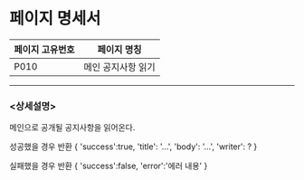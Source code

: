 페이지 명세서
===================


|페이지 고유번호|페이지 명칭|
|---|---|
|P010|메인 공지사항 읽기|    
  
---
### <상세설명>  
메인으로 공개될 공지사항을 읽어온다.

성공했을 경우 반환
{
    'success':true,
    'title': '...',
    'body': '...',
    'writer': ?
}

실패했을 경우 반환
{
    'success':false,
    'error':'에러 내용'
}